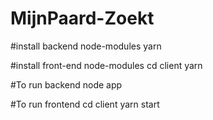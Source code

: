 # MijnPaard-Zoekt

#install backend node-modules
yarn

#install front-end node-modules
cd client
yarn

#To run backend
node app

#To run frontend
cd client
yarn start
